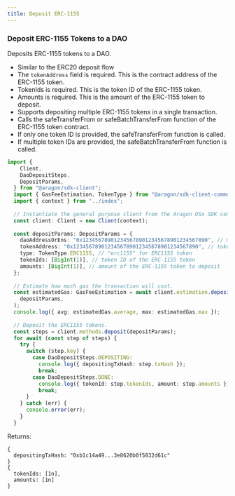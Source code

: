 ```yaml
---
title: Deposit ERC-1155
---
```


### Deposit ERC-1155 Tokens to a DAO

Deposits ERC-1155 tokens to a DAO.

- Similar to the ERC20 deposit flow
- The `tokenAddress` field is required. This is the contract address of the ERC-1155 token.
- TokenIds is required. This is the token ID of the ERC-1155 token.
- Amounts is required. This is the amount of the ERC-1155 token to deposit.
- Supports depositing multiple ERC-1155 tokens in a single transaction.
- Calls the safeTransferFrom or safeBatchTransferFrom function of the ERC-1155 token contract.
- If only one token ID is provided, the safeTransferFrom function is called.
- If multiple token IDs are provided, the safeBatchTransferFrom function is called.

```ts
import {
    Client,
    DaoDepositSteps,
    DepositParams,
  } from "@aragon/sdk-client";
  import { GasFeeEstimation, TokenType } from "@aragon/sdk-client-common";
  import { context } from "../index";
  
  // Instantiate the general purpose client from the Aragon OSx SDK context.
  const client: Client = new Client(context);
  
  const depositParams: DepositParams = {
    daoAddressOrEns: "0x1234567890123456789012345678901234567890", // my-dao.dao.eth
    tokenAddress: "0x1234567890123456789012345678901234567890", // token contract adddress
    type: TokenType.ERC1155, // "erc1155" for ERC1155 token
    tokenIds: [BigInt(1)], // token ID of the ERC-1155 token
    amounts: [BigInt(1)], // amount of the ERC-1155 token to deposit
  };
  
  // Estimate how much gas the transaction will cost.
  const estimatedGas: GasFeeEstimation = await client.estimation.deposit(
    depositParams,
  );
  console.log({ avg: estimatedGas.average, max: estimatedGas.max });
  
  // Deposit the ERC1155 tokens.
  const steps = client.methods.deposit(depositParams);
  for await (const step of steps) {
    try {
      switch (step.key) {
        case DaoDepositSteps.DEPOSITING:
          console.log({ depositingTxHash: step.txHash });
          break;
        case DaoDepositSteps.DONE:
          console.log({ tokenId: step.tokenIds, amount: step.amounts });
          break;
      }
    } catch (err) {
      console.error(err);
    }
  }
```


Returns:
  ```tsx
  {
    depositingTxHash: "0xb1c14a49...3e8620b0f5832d61c"
  }
  {
    tokenIds: [1n],
    amounts: [1n]
  }
  ```

```ts

```



